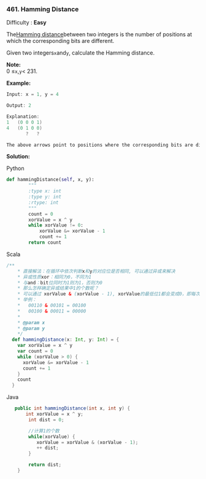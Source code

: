 ### 461. Hamming Distance

Difficulty : **Easy**

The[Hamming distance](https://en.wikipedia.org/wiki/Hamming_distance)between two integers is the number of positions at which the corresponding bits are different.

Given two integers`x`and`y`, calculate the Hamming distance.

**Note:**  
0 ≤`x`,`y`&lt; 231.

**Example:**

```java
Input: x = 1, y = 4

Output: 2

Explanation:
1   (0 0 0 1)
4   (0 1 0 0)
       ?   ?

The above arrows point to positions where the corresponding bits are different.
```

**Solution:**

Python

```py
def hammingDistance(self, x, y):
        """
        :type x: int
        :type y: int
        :rtype: int
        """
        count = 0
        xorValue = x ^ y
        while xorValue != 0:
            xorValue &= xorValue - 1
            count += 1
        return count 
```

Scala

```Scala
/**
    * 直接解法：在循环中依次判断x和y的对应位是否相同, 可以通过异或来解决
    * 异或性质xor：相同为0，不同为1
    * 与and：bit位同时为1则为1，否则为0
    * 那么怎样确定异或结果中1的个数呢？
    * 可以通过 xorValue & (xorValue - 1), xorValue的最低位1都会变成0，即每次去掉一个1，直到其值为0
    * 举例：
    *   00110 & 00101 = 00100
    *   00100 & 00011 = 00000
    *
    * @param x
    * @param y
    */
  def hammingDistance(x: Int, y: Int) = {
    var xorValue = x ^ y
    var count = 0
    while (xorValue > 0) {
      xorValue &= xorValue - 1
      count += 1
    }
    count
  }
```

Java

```java
   public int hammingDistance(int x, int y) {
       int xorValue = x ^ y;
        int dist = 0;

        //计算1的个数
        while(xorValue) {
           xorValue = xorValue & (xorValue - 1);
           ++ dist;
        }

        return dist; 
    }
```



